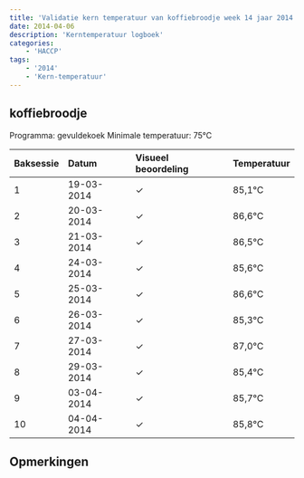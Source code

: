 ```yaml
---
title: 'Validatie kern temperatuur van koffiebroodje week 14 jaar 2014'
date: 2014-04-06
description: 'Kerntemperatuur logboek'
categories:
    - 'HACCP'
tags:
    - '2014'
    - 'Kern-temperatuur'
---
```


## koffiebroodje

Programma: gevuldekoek
Minimale temperatuur: 75°C

| Baksessie | Datum | Visueel beoordeling | Temperatuur |
|:---|:---|:---|:---|
| 1 | 19-03-2014 | &check; | 85,1°C |
| 2 | 20-03-2014 | &check; | 86,6°C |
| 3 | 21-03-2014 | &check; | 86,5°C |
| 4 | 24-03-2014 | &check; | 85,6°C |
| 5 | 25-03-2014 | &check; | 86,6°C |
| 6 | 26-03-2014 | &check; | 85,3°C |
| 7 | 27-03-2014 | &check; | 87,0°C |
| 8 | 29-03-2014 | &check; | 85,4°C |
| 9 | 03-04-2014 | &check; | 85,7°C |
| 10 | 04-04-2014 | &check; | 85,8°C |

## Opmerkingen


